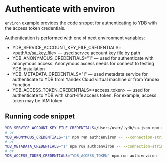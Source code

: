# Authenticate with environ

`environ` example provides the code snippet for authenticating to YDB with the access token credentials.

Authentication is performed with one of next environment variables:

* YDB_SERVICE_ACCOUNT_KEY_FILE_CREDENTIALS=<path/to/sa_key_file> — used service account key file by path
* YDB_ANONYMOUS_CREDENTIALS="1" — used for authenticate with anonymous access. Anonymous access needs for connect to testing YDB installation
* YDB_METADATA_CREDENTIALS="1" — used metadata service for authenticate to YDB from Yandex Cloud virtual machine or from Yandex Function
* YDB_ACCESS_TOKEN_CREDENTIALS=<access_token> — used for authenticate to YDB with short-life access token. For example, access token may be IAM token

## Running code snippet
```bash
YDB_SERVICE_ACCOUNT_KEY_FILE_CREDENTIALS=/Users/user/.ydb/sa.json npm run auth:environ -- --connection-string "grpcs://endpoint/?database=database"
# or
YDB_ANONYMOUS_CREDENTIALS="1" npm run auth:environ -- --connection-string "grpcs://endpoint/?database=database"
# or
YDB_METADATA_CREDENTIALS="1" npm run auth:environ -- --connection-string "grpcs://endpoint/?database=database"
# or
YDB_ACCESS_TOKEN_CREDENTIALS="YDB_ACCESS_TOKEN" npm run auth:environ -- --connection-string "grpcs://endpoint/?database=database"
```
